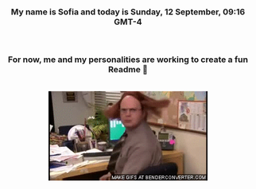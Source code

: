 


<div align="center">
<h3 >My name is Sofia and today is Sunday, 12 September, 09:16 GMT-4</h3><br>
<h3 >For now, me and my personalities are working to create a fun Readme 👋
</h3><br>
<img src='img/dwight.gif' alt='working...'/>
</div>

